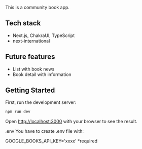 This is a community book app.

## Tech stack

- Next.js, ChakraUI, TypeScript
- next-international

## Future features

- List with book news
- Book detail with information

## Getting Started

First, run the development server:

```bash
npm run dev
```

Open [http://localhost:3000](http://localhost:3000) with your browser to see the result.

.env
You have to create .env file with:

GOOGLE_BOOKS_API_KEY='xxxx' *required